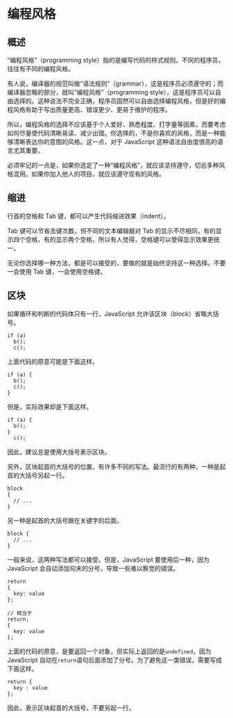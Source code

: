 # 编程风格

## 概述

“编程风格”（programming style）指的是编写代码的样式规则。不同的程序员，往往有不同的编程风格。

有人说，编译器的规范叫做“语法规则”（grammar），这是程序员必须遵守的；而编译器忽略的部分，就叫“编程风格”（programming style），这是程序员可以自由选择的。这种说法不完全正确，程序员固然可以自由选择编程风格，但是好的编程风格有助于写出质量更高、错误更少、更易于维护的程序。

所以，编程风格的选择不应该基于个人爱好、熟悉程度、打字量等因素，而要考虑如何尽量使代码清晰易读、减少出错。你选择的，不是你喜欢的风格，而是一种能够清晰表达你的意图的风格。这一点，对于 JavaScript 这种语法自由度很高的语言尤其重要。

必须牢记的一点是，如果你选定了一种“编程风格”，就应该坚持遵守，切忌多种风格混用。如果你加入他人的项目，就应该遵守现有的风格。

## 缩进

行首的空格和 Tab 键，都可以产生代码缩进效果（indent）。

Tab 键可以节省击键次数，但不同的文本编辑器对 Tab 的显示不尽相同，有的显示四个空格，有的显示两个空格，所以有人觉得，空格键可以使得显示效果更统一。

无论你选择哪一种方法，都是可以接受的，要做的就是始终坚持这一种选择。不要一会使用 Tab 键，一会使用空格键。

## 区块

如果循环和判断的代码体只有一行，JavaScript 允许该区块（block）省略大括号。

```
if (a)
  b();
  c();
```

上面代码的原意可能是下面这样。

```
if (a) {
  b();
  c();
}
```

但是，实际效果却是下面这样。

```
if (a) {
  b();
}
  c();
```

因此，建议总是使用大括号表示区块。

另外，区块起首的大括号的位置，有许多不同的写法。最流行的有两种，一种是起首的大括号另起一行。

```
block
{
  // ...
}
```

另一种是起首的大括号跟在关键字的后面。

```
block {
  // ...
}
```

一般来说，这两种写法都可以接受。但是，JavaScript 要使用后一种，因为 JavaScript 会自动添加句末的分号，导致一些难以察觉的错误。

```
return
{
  key: value
};

// 相当于
return;
{
  key: value
};
```

上面的代码的原意，是要返回一个对象，但实际上返回的是`undefined`，因为 JavaScript 自动在`return`语句后面添加了分号。为了避免这一类错误，需要写成下面这样。

```
return {
  key : value
};
```

因此，表示区块起首的大括号，不要另起一行。